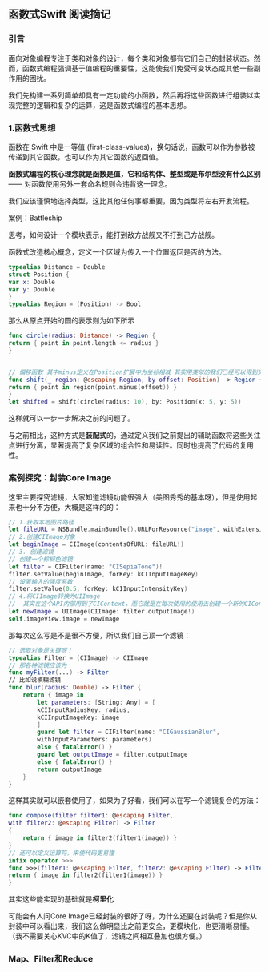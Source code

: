 ## 函数式Swift 阅读摘记

### 引言

面向对象编程专注于类和对象的设计，每个类和对象都有它们自己的封装状态。然而，函数式编程强调基于值编程的重要性，这能使我们免受可变状态或其他一些副作用的困扰。

我们先构建一系列简单却具有一定功能的小函数，然后再将这些函数进行组装以实现完整的逻辑和复杂的运算，这是函数式编程的基本思想。

### 1.函数式思想

函数在 Swift 中是一等值 (first-class-values)，换句话说，函数可以作为参数被传递到其它函数，也可以作为其它函数的返回值。

**函数式编程的核心理念就是函数是值，它和结构体、整型或是布尔型没有什么区别** —— 对函数使用另外一套命名规则会违背这一理念。

我们应该谨慎地选择类型，这比其他任何事都重要，因为类型将左右开发流程。

案例：Battleship

思考，如何设计一个模块表示，能打到敌方战舰又不打到己方战舰。

函数式改造核心概念，定义一个区域为传入一个位置返回是否的方法。

```Swift
typealias Distance = Double
struct Position {
var x: Double
var y: Double
}
typealias Region = (Position) -> Bool
```

那么从原点开始的圆的表示则为如下所示

```swift
func circle(radius: Distance) -> Region {
return { point in point.length <= radius }
}


// 偏移函数 其中minus定义在Position扩展中为坐标相减 其实用类似的我们已经可以得到交集并集等相应的函数了
func shift(_ region: @escaping Region, by offset: Position) -> Region {
return { point in region(point.minus(offset)) }
}
let shifted = shift(circle(radius: 10), by: Position(x: 5, y: 5))

```

这样就可以一步一步解决之前的问题了。

与之前相比，这种方式是**装配式**的，通过定义我们之前提出的辅助函数将这些关注点进行分离，显著提高了复杂区域的组合性和易读性。同时也提高了代码的复用性。

### 案例探究：封装Core Image

这里主要探究滤镜，大家知道滤镜功能很强大（美图秀秀的基本呀），但是使用起来也十分不方便，大概是这样的的：

```swift
// 1.获取本地图片路径
let fileURL = NSBundle.mainBundle().URLForResource("image", withExtension: "png") 
// 2.创建CIImage对象
let beginImage = CIImage(contentsOfURL: fileURL!) 
// 3. 创建滤镜
// 创建一个棕榈色滤镜
let filter = CIFilter(name: "CISepiaTone")!
filter.setValue(beginImage, forKey: kCIInputImageKey)
// 设置输入的强度系数
filter.setValue(0.5, forKey: kCIInputIntensityKey)
// 4.将CIImage转换为UIImage 
//  其实在这个API内部用到了CIContext，而它就是在每次使用的使用去创建一个新的CIContext，比较影响性能
let newImage = UIImage(CIImage: filter.outputImage!)
self.imageView.image = newImage
```

那每次这么写是不是很不方便，所以我们自己顶一个滤镜：

```swift
// 选取对象是关键呀！
typealias Filter = (CIImage) -> CIImage 
// 那各种滤镜应该为
func myFilter(...) -> Filter
// 比如说模糊滤镜
func blur(radius: Double) -> Filter {
    return { image in
        let parameters: [String: Any] = [
        kCIInputRadiusKey: radius,
        kCIInputImageKey: image
        ]
        guard let filter = CIFilter(name: "CIGaussianBlur",
        withInputParameters: parameters)
        else { fatalError() }
        guard let outputImage = filter.outputImage
        else { fatalError() }
        return outputImage
    }
}
```

这样其实就可以嵌套使用了，如果为了好看，我们可以在写一个滤镜复合的方法：

```swift
func compose(filter filter1: @escaping Filter,
with filter2: @escaping Filter) -> Filter
{
    return { image in filter2(filter1(image)) }
}
// 还可以定义运算符，来使代码更易懂
infix operator >>>
func >>>(filter1: @escaping Filter, filter2: @escaping Filter) -> Filter {
return { image in filter2(filter1(image)) }
}
```

其实这些能实现的基础就是**柯里化**

可能会有人问Core Image已经封装的很好了呀，为什么还要在封装呢？但是你从封装中可以看出来，我们这么做明显比之前更安全，更模块化，也更清晰易懂。（我不需要关心KVC中的K值了，滤镜之间相互叠加也很方便。）

### Map、Filter和Reduce

